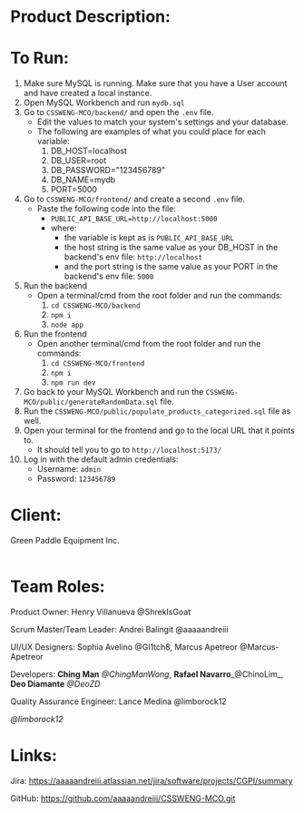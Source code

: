 # Product Description:


# To Run:
1. Make sure MySQL is running. Make sure that you have a User account and have created a local instance.
2. Open MySQL Workbench and run `mydb.sql`
3. Go to `CSSWENG-MCO/backend/` and open the `.env` file.
    - Edit the values to match your system's settings and your database.
    - The following are examples of what you could place for each variable:
        1. DB_HOST=localhost
        2. DB_USER=root
        3. DB_PASSWORD="123456789"
        4. DB_NAME=mydb
        5. PORT=5000
4. Go to `CSSWENG-MCO/frontend/` and create a second `.env` file.
    - Paste the following code into the file:
        - `PUBLIC_API_BASE_URL=http://localhost:5000`
        - where:
            - the variable is kept as is `PUBLIC_API_BASE_URL`
            - the host string is the same value as your DB_HOST in the backend's env file: `http://localhost`
            - and the port string is the same value as your PORT in the backend's env file: `5000`
5. Run the backend
    - Open a terminal/cmd from the root folder and run the commands:
        1. `cd CSSWENG-MCO/backend`
        2. `npm i`
        3. `node app`
6. Run the frontend
    - Open another terminal/cmd from the root folder and run the commands:
        1. `cd CSSWENG-MCO/frontend`
        2. `npm i`
        3. `npm run dev`
7. Go back to your MySQL Workbench and run the `CSSWENG-MCO/public/generateRandomData.sql` file.
8. Run the `CSSWENG-MCO/public/populate_products_categorized.sql` file as well.
9. Open your terminal for the frontend and go to the local URL that it points to.
    - It should tell you to go to `http://localhost:5173/`
10. Log in with the default admin credentials:
    - Username: `admin`
    - Password: `123456789`

# Client: 
Green Paddle Equipment Inc.
<br><br>


# Team Roles:

Product Owner: Henry Villanueva @ShrekIsGoat

Scrum Master/Team Leader: Andrei Balingit @aaaaandreiii

UI/UX Designers: Sophia Avelino @Gl1tch8, Marcus Apetreor @Marcus-Apetreor

Developers: __Ching Man__ _@ChingManWong_, __Rafael Navarro___@ChinoLim_, __Deo Diamante__ _@DeoZD_

Quality Assurance Engineer: Lance Medina @limborock12

_@limborock12_

# Links:

Jira: https://aaaaandreiii.atlassian.net/jira/software/projects/CGPI/summary

GitHub: https://github.com/aaaaandreiii/CSSWENG-MCO.git
